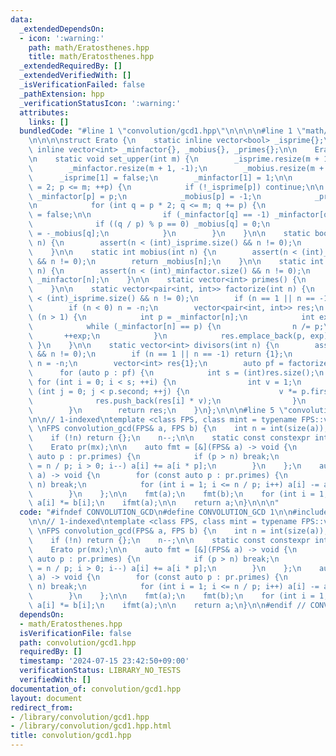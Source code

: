 ```yaml
---
data:
  _extendedDependsOn:
  - icon: ':warning:'
    path: math/Eratosthenes.hpp
    title: math/Eratosthenes.hpp
  _extendedRequiredBy: []
  _extendedVerifiedWith: []
  _isVerificationFailed: false
  _pathExtension: hpp
  _verificationStatusIcon: ':warning:'
  attributes:
    links: []
  bundledCode: "#line 1 \"convolution/gcd1.hpp\"\n\n\n\n#line 1 \"math/Eratosthenes.hpp\"\
    \n\n\n\nstruct Erato {\n    static inline vector<bool> _isprime{};\n    static\
    \ inline vector<int> _minfactor{}, _mobius{}, _primes{};\n\n    Erato() = delete;\n\
    \n    static void set_upper(int m) {\n        _isprime.resize(m + 1, true);\n\
    \        _minfactor.resize(m + 1, -1);\n        _mobius.resize(m + 1, 1);\n  \
    \      _isprime[1] = false;\n        _minfactor[1] = 1;\n\n        for (int p\
    \ = 2; p <= m; ++p) {\n            if (!_isprime[p]) continue;\n\n           \
    \ _minfactor[p] = p;\n            _mobius[p] = -1;\n            _primes.emplace_back(p);\n\
    \n            for (int q = p * 2; q <= m; q += p) {\n                _isprime[q]\
    \ = false;\n\n                if (_minfactor[q] == -1) _minfactor[q] = p;\n  \
    \              if ((q / p) % p == 0) _mobius[q] = 0;\n                else _mobius[q]\
    \ = -_mobius[q];\n            }\n        }\n    }\n\n    static bool isprime(int\
    \ n) {\n        assert(n < (int)_isprime.size() && n != 0);\n        return _isprime[n];\n\
    \    }\n\n    static int mobius(int n) {\n        assert(n < (int)_mobius.size()\
    \ && n != 0);\n        return _mobius[n];\n    }\n\n    static int minfactor(int\
    \ n) {\n        assert(n < (int)_minfactor.size() && n != 0);\n        return\
    \ _minfactor[n];\n    }\n\n    static vector<int> primes() {\n        return _primes;\n\
    \    }\n\n    static vector<pair<int, int>> factorize(int n) {\n        assert(n\
    \ < (int)_isprime.size() && n != 0);\n        if (n == 1 || n == -1) return {};\n\
    \        if (n < 0) n = -n;\n        vector<pair<int, int>> res;\n        while\
    \ (n > 1) {\n            int p = _minfactor[n];\n            int exp = 0;\n\n\
    \            while (_minfactor[n] == p) {\n                n /= p;\n         \
    \       ++exp;\n            }\n            res.emplace_back(p, exp);\n       \
    \ }\n    }\n\n    static vector<int> divisors(int n) {\n        assert(n < (int)_isprime.size()\
    \ && n != 0);\n        if (n == 1 || n == -1) return {1};\n        if (n < 0)\
    \ n = -n;\n        vector<int> res{1};\n        auto pf = factorize(n);\n\n  \
    \      for (auto p : pf) {\n            int s = (int)res.size();\n           \
    \ for (int i = 0; i < s; ++i) {\n                int v = 1;\n                for\
    \ (int j = 0; j < p.second; ++j) {\n                    v *= p.first;\n      \
    \              res.push_back(res[i] * v);\n                }\n            }\n\
    \        }\n        return res;\n    }\n};\n\n\n#line 5 \"convolution/gcd1.hpp\"\
    \n\n// 1-indexed\ntemplate <class FPS, class mint = typename FPS::value_type>\
    \ \nFPS convolution_gcd(FPS& a, FPS b) {\n    int n = int(size(a)); // = int(size(b))\n\
    \    if (!n) return {};\n    n--;\n\n    static const constexpr int mx = 1000000;\n\
    \    Erato pr(mx);\n\n    auto fmt = [&](FPS& a) -> void {\n        for (const\
    \ auto p : pr.primes) {\n            if (p > n) break;\n            for (int i\
    \ = n / p; i > 0; i--) a[i] += a[i * p];\n        }\n    };\n    auto ifmt = [&](FPS&\
    \ a) -> void {\n        for (const auto p : pr.primes) {\n            if (p >\
    \ n) break;\n            for (int i = 1; i <= n / p; i++) a[i] -= a[i * p];\n\
    \        }\n    };\n\n    fmt(a);\n    fmt(b);\n    for (int i = 1; i <= n; i++)\
    \ a[i] *= b[i];\n    ifmt(a);\n\n    return a;\n}\n\n\n"
  code: "#ifndef CONVOLUTION_GCD\n#define CONVOLUTION_GCD 1\n\n#include \"../math/Eratosthenes.hpp\"\
    \n\n// 1-indexed\ntemplate <class FPS, class mint = typename FPS::value_type>\
    \ \nFPS convolution_gcd(FPS& a, FPS b) {\n    int n = int(size(a)); // = int(size(b))\n\
    \    if (!n) return {};\n    n--;\n\n    static const constexpr int mx = 1000000;\n\
    \    Erato pr(mx);\n\n    auto fmt = [&](FPS& a) -> void {\n        for (const\
    \ auto p : pr.primes) {\n            if (p > n) break;\n            for (int i\
    \ = n / p; i > 0; i--) a[i] += a[i * p];\n        }\n    };\n    auto ifmt = [&](FPS&\
    \ a) -> void {\n        for (const auto p : pr.primes) {\n            if (p >\
    \ n) break;\n            for (int i = 1; i <= n / p; i++) a[i] -= a[i * p];\n\
    \        }\n    };\n\n    fmt(a);\n    fmt(b);\n    for (int i = 1; i <= n; i++)\
    \ a[i] *= b[i];\n    ifmt(a);\n\n    return a;\n}\n\n#endif // CONVOLUTION_GCD\n"
  dependsOn:
  - math/Eratosthenes.hpp
  isVerificationFile: false
  path: convolution/gcd1.hpp
  requiredBy: []
  timestamp: '2024-07-15 23:42:50+09:00'
  verificationStatus: LIBRARY_NO_TESTS
  verifiedWith: []
documentation_of: convolution/gcd1.hpp
layout: document
redirect_from:
- /library/convolution/gcd1.hpp
- /library/convolution/gcd1.hpp.html
title: convolution/gcd1.hpp
---
```

